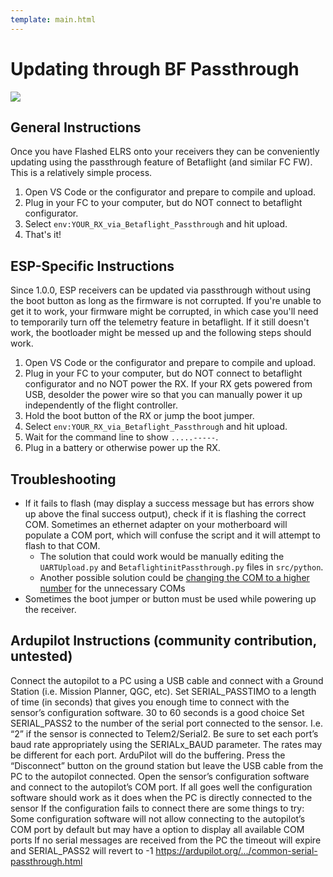 ```yaml
---
template: main.html
---
```

# Updating through BF Passthrough

<img src="https://raw.githubusercontent.com/ExpressLRS/ExpressLRS-Hardware/master/img/software.png">

## General Instructions

Once you have Flashed ELRS onto your receivers they can be conveniently updating using the passthrough feature of Betaflight (and similar FC FW). This is a relatively simple process.  
1. Open VS Code or the configurator and prepare to compile and upload.  
2. Plug in your FC to your computer, but do NOT connect to betaflight configurator.  
3. Select `env:YOUR_RX_via_Betaflight_Passthrough` and hit upload.  
4. That's it!

## ESP-Specific Instructions

Since 1.0.0, ESP receivers can be updated via passthrough without using the boot button as long as the firmware is not corrupted. If you're unable to get it to work, your firmware might be corrupted, in which case you'll need to temporarily turn off the telemetry feature in betaflight. If it still doesn't work, the bootloader might be messed up and the following steps should work.
1. Open VS Code or the configurator and prepare to compile and upload.  
2. Plug in your FC to your computer, but do NOT connect to betaflight configurator and no NOT power the RX. If your RX gets powered from USB, desolder the power wire so that you can manually power it up independently of the flight controller.  
3. Hold the boot button of the RX or jump the boot jumper.  
4. Select `env:YOUR_RX_via_Betaflight_Passthrough` and hit upload.  
5. Wait for the command line to show `.....-----`.  
6. Plug in a battery or otherwise power up the RX.

## Troubleshooting

- If it fails to flash (may display a success message but has errors show up above the final success output), check if it is flashing the correct COM. Sometimes an ethernet adapter on your motherboard will populate a COM port, which will confuse the script and it will attempt to flash to that COM. 
   - The solution that could work would be manually editing the `UARTUpload.py` and `BetaflightinitPassthrough.py` files in `src/python`.
   - Another possible solution could be [changing the COM to a higher number](http://www.co2meters.com/Documentation/AppNotes/AN134-Change-COM-Ports.pdf) for the unnecessary COMs 
- Sometimes the boot jumper or button must be used while powering up the receiver.

## Ardupilot Instructions (community contribution, untested)

Connect the autopilot to a PC using a USB cable and connect with a Ground Station (i.e. Mission Planner, QGC, etc).
Set SERIAL_PASSTIMO to a length of time (in seconds) that gives you enough time to connect with the sensor’s configuration software. 30 to 60 seconds is a good choice
Set SERIAL_PASS2 to the number of the serial port connected to the sensor. I.e. “2” if the sensor is connected to Telem2/Serial2.
Be sure to set each port’s baud rate appropriately using the SERIALx_BAUD parameter. The rates may be different for each port. ArduPilot will do the buffering.
Press the “Disconnect” button on the ground station but leave the USB cable from the PC to the autopilot connected.
Open the sensor’s configuration software and connect to the autopilot’s COM port. If all goes well the configuration software should work as it does when the PC is directly connected to the sensor
If the configuration fails to connect there are some things to try:
Some configuration software will not allow connecting to the autopilot’s COM port by default but may have a option to display all available COM ports
If no serial messages are received from the PC the timeout will expire and SERIAL_PASS2 will revert to -1
https://ardupilot.org/.../common-serial-passthrough.html

